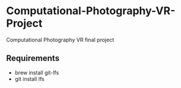 # Computational-Photography-VR-Project
Computational Photography VR final project

## Requirements
* brew install git-lfs
* git install lfs
